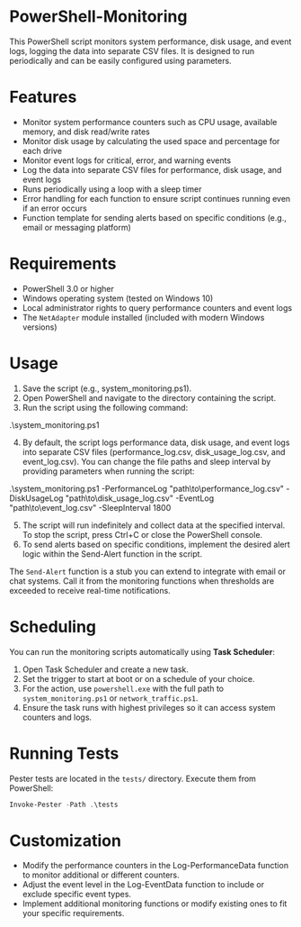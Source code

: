 # PowerShell-Monitoring

This PowerShell script monitors system performance, disk usage, and event logs, logging the data into separate CSV files. 
It is designed to run periodically and can be easily configured using parameters.

# Features
- Monitor system performance counters such as CPU usage, available memory, and disk read/write rates
- Monitor disk usage by calculating the used space and percentage for each drive
- Monitor event logs for critical, error, and warning events
- Log the data into separate CSV files for performance, disk usage, and event logs
- Runs periodically using a loop with a sleep timer
- Error handling for each function to ensure script continues running even if an error occurs
- Function template for sending alerts based on specific conditions (e.g., email or messaging platform)

# Requirements
- PowerShell 3.0 or higher
- Windows operating system (tested on Windows 10)
- Local administrator rights to query performance counters and event logs
- The `NetAdapter` module installed (included with modern Windows versions)

# Usage
1) Save the script (e.g., system_monitoring.ps1).
2) Open PowerShell and navigate to the directory containing the script.
3) Run the script using the following command:

.\system_monitoring.ps1

4) By default, the script logs performance data, disk usage, and event logs into separate CSV files (performance_log.csv, disk_usage_log.csv, and event_log.csv). You can change the file paths and sleep interval by providing parameters when running the script:

.\system_monitoring.ps1 -PerformanceLog "path\to\performance_log.csv" -DiskUsageLog "path\to\disk_usage_log.csv" -EventLog "path\to\event_log.csv" -SleepInterval 1800

5) The script will run indefinitely and collect data at the specified interval. To stop the script, press Ctrl+C or close the PowerShell console.
6) To send alerts based on specific conditions, implement the desired alert logic within the Send-Alert function in the script.

The `Send-Alert` function is a stub you can extend to integrate with email or
chat systems. Call it from the monitoring functions when thresholds are
exceeded to receive real-time notifications.

# Scheduling
You can run the monitoring scripts automatically using **Task Scheduler**:
1. Open Task Scheduler and create a new task.
2. Set the trigger to start at boot or on a schedule of your choice.
3. For the action, use `powershell.exe` with the full path to `system_monitoring.ps1` or `network_traffic.ps1`.
4. Ensure the task runs with highest privileges so it can access system counters and logs.


# Running Tests
Pester tests are located in the `tests/` directory. Execute them from PowerShell:

```powershell
Invoke-Pester -Path .\tests
```

# Customization

- Modify the performance counters in the Log-PerformanceData function to monitor additional or different counters.
- Adjust the event level in the Log-EventData function to include or exclude specific event types.
- Implement additional monitoring functions or modify existing ones to fit your specific requirements.
